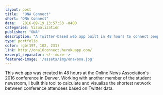 ```yaml
---
layout: post
title:  "ONA Connect"
short: "ONA Connect"
date:   2016-09-19 13:57:53 -0400
categories: Visualization
publisher: "ONA"
description: "A Twitter-based web app built in 48 hours to connect people at the 2016 ONA conference."
type: portfolio
color: rgb(197, 102, 231)
link: http://ona16connect.herokuapp.com/
excerpt_separator: <!--more-->
featured-image: '/assets/img/ona/ona.jpg'
---
```

This web app was created in 48 hours at the Online News Association's 2016 conference in Denver. Working with another member of the student newsroom, I built this tool to calculate and visualize the shortest network between conference attendees based on Twitter data.
